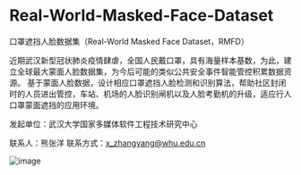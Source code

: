 # Real-World-Masked-Face-Dataset

口罩遮挡人脸数据集（Real-World Masked Face Dataset，RMFD）

近期武汉新型冠状肺炎疫情肆虐，全国人民戴口罩，具有海量样本基数，为此，建立全球最大蒙面人脸数据集，为今后可能的类似公共安全事件智能管控积累数据资源。
基于蒙面人脸数据，设计相应口罩遮挡人脸检测和识别算法，帮助社区封闭时的人员进出管控，车站、机场的人脸识别闸机以及人脸考勤机的升级，适应行人口罩蒙面遮挡的应用环境。

发起单位：武汉大学国家多媒体软件工程技术研究中心

联系人：熊张洋   联系方式：x_zhangyang@whu.edu.cn


![image](https://github.com/X-zhangyang/Real-World-Masked-Face-Dataset/blob/master/example/1.jpg)

